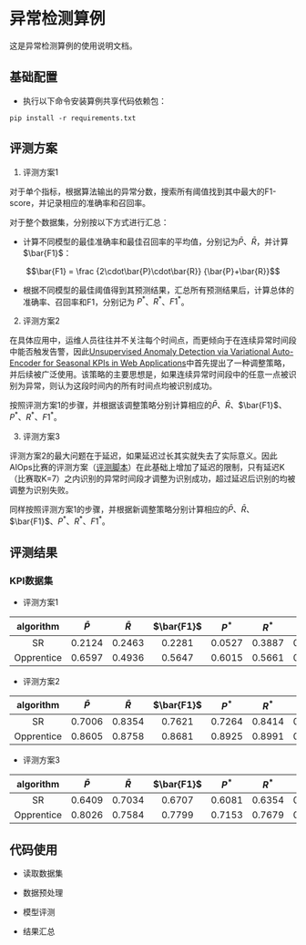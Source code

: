 # 异常检测算例
这是异常检测算例的使用说明文档。

## 基础配置
* 执行以下命令安装算例共享代码依赖包：

```
pip install -r requirements.txt
```

## 评测方案

1. 评测方案1

对于单个指标，根据算法输出的异常分数，搜索所有阈值找到其中最大的F1-score，并记录相应的准确率和召回率。

对于整个数据集，分别按以下方式进行汇总：

* 计算不同模型的最佳准确率和最佳召回率的平均值，分别记为$\bar{P}$、$\bar{R}$，并计算$\bar{F1}$：

$$\bar{F1} = \frac {2\cdot\bar{P}\cdot\bar{R}} {\bar{P}+\bar{R}}$$

* 根据不同模型的最佳阈值得到其预测结果，汇总所有预测结果后，计算总体的准确率、召回率和F1，分别记为 $P^{* }$、$R^{* }$、$F1^{* }$。

2. 评测方案2

在具体应用中，运维人员往往并不关注每个时间点，而更倾向于在连续异常时间段中能否触发告警，因此[Unsupervised Anomaly Detection via Variational Auto-Encoder for Seasonal KPIs in Web Applications](https://arxiv.org/pdf/1802.03903.pdf)中首先提出了一种调整策略，并后续被广泛使用。该策略的主要思想是，如果连续异常时间段中的任意一点被识别为异常，则认为这段时间内的所有时间点均被识别成功。

按照评测方案1的步骤，并根据该调整策略分别计算相应的$\bar{P}$、$\bar{R}$、$\bar{F1}$、$P^{* }$、$R^{* }$、$F1^{* }$。

3. 评测方案3

评测方案2的最大问题在于延迟，如果延迟过长其实就失去了实际意义。因此AIOps比赛的评测方案（[评测脚本](https://github.com/iopsai/iops/blob/master/evaluation/evaluation.py)）在此基础上增加了延迟的限制，只有延迟K（比赛取K=7）之内识别的异常时间段才调整为识别成功，超过延迟后识别的均被调整为识别失败。

同样按照评测方案1的步骤，并根据新调整策略分别计算相应的$\bar{P}$、$\bar{R}$、$\bar{F1}$、$P^{* }$、$R^{* }$、$F1^{* }$。

## 评测结果

### KPI数据集
* 评测方案1

|algorithm|$\bar{P}$|$\bar{R}$|$\bar{F1}$|$P^{* }$|$R^{* }$|$F1^{* }$|
|:----:|:----:|:----:|:----:|:----:|:----:|:----:|
|SR|0.2124|0.2463|0.2281|0.0527|0.3887|0.0928|
|Opprentice|0.6597|0.4936|0.5647|0.6015|0.5661|0.5833|

* 评测方案2

|algorithm|$\bar{P}$|$\bar{R}$|$\bar{F1}$|$P^{* }$|$R^{* }$|$F1^{* }$|
|:----:|:----:|:----:|:----:|:----:|:----:|:----:|
|SR|0.7006|0.8354|0.7621|0.7264|0.8414|0.7797|
|Opprentice|0.8605|0.8758|0.8681|0.8925|0.8991|0.8958|

* 评测方案3

|algorithm|$\bar{P}$|$\bar{R}$|$\bar{F1}$|$P^{* }$|$R^{* }$|$F1^{* }$|
|:----:|:----:|:----:|:----:|:----:|:----:|:----:|
|SR|0.6409|0.7034|0.6707|0.6081|0.6354|0.6214|
|Opprentice|0.8026|0.7584|0.7799|0.7153|0.7679|0.7406|

## 代码使用
* 读取数据集

* 数据预处理

* 模型评测

* 结果汇总